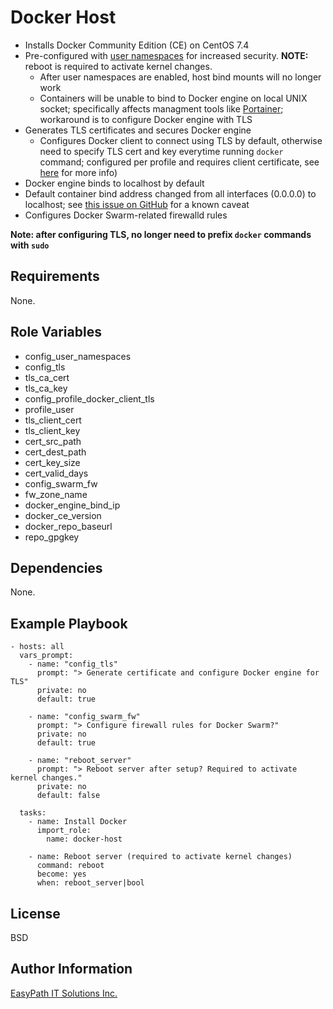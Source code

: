 Docker Host
===========
- Installs Docker Community Edition (CE) on CentOS 7.4
- Pre-configured with [user namespaces](https://docs.docker.com/engine/security/userns-remap/) for increased security. **NOTE:** reboot is required to activate kernel changes.
  - After user namespaces are enabled, host bind mounts will no longer work
  - Containers will be unable to bind to Docker engine on local UNIX socket; specifically affects managment tools like [Portainer](https://portainer.io/); workaround is to configure Docker engine with TLS
- Generates TLS certificates and secures Docker engine
  - Configures Docker client to connect using TLS by default, otherwise need to specify TLS cert and key everytime running `docker` command; configured per profile and requires client certificate, see [here](https://docs.docker.com/engine/security/https/#secure-by-default) for more info)
- Docker engine binds to localhost by default
- Default container bind address changed from all interfaces (0.0.0.0) to localhost; see [this issue on GitHub](https://github.com/docker/compose/issues/2999) for a known caveat
- Configures Docker Swarm-related firewalld rules

**Note: after configuring TLS, no longer need to prefix `docker` commands with `sudo`**


Requirements
------------
None.


Role Variables
--------------
- config_user_namespaces
- config_tls
- tls_ca_cert
- tls_ca_key
- config_profile_docker_client_tls
- profile_user
- tls_client_cert
- tls_client_key
- cert_src_path
- cert_dest_path
- cert_key_size
- cert_valid_days
- config_swarm_fw
- fw_zone_name
- docker_engine_bind_ip
- docker_ce_version
- docker_repo_baseurl
- repo_gpgkey


Dependencies
------------
None.


Example Playbook
----------------

```
- hosts: all
  vars_prompt:
    - name: "config_tls"
      prompt: "> Generate certificate and configure Docker engine for TLS"
      private: no
      default: true

    - name: "config_swarm_fw"
      prompt: "> Configure firewall rules for Docker Swarm?"
      private: no
      default: true

    - name: "reboot_server"
      prompt: "> Reboot server after setup? Required to activate kernel changes."
      private: no
      default: false

  tasks:
    - name: Install Docker
      import_role: 
        name: docker-host

    - name: Reboot server (required to activate kernel changes)
      command: reboot
      become: yes
      when: reboot_server|bool

```


License
-------
BSD


Author Information
------------------
[EasyPath IT Solutions Inc.](https://www.easypath.ca)

